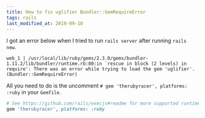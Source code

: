 ```yaml
---
title: How to fix uglifier Bundler::GemRequireError
tags: rails
last_modified_at: 2019-09-10
---
```


I got an error below when I tried to run `rails server` after running `rails new`.

```
web_1 | /usr/local/lib/ruby/gems/2.3.0/gems/bundler-1.11.2/lib/bundler/runtime.rb:80:in `rescue in block (2 levels) in require': There was an error while trying to load the gem 'uglifier'. (Bundler::GemRequireError)
```

All you need to do is the uncomment `# gem 'therubyracer', platforms: :ruby` in your `Gemfile`.

```ruby
# See https://github.com/rails/execjs#readme for more supported runtimes
gem 'therubyracer', platforms: :ruby
```
